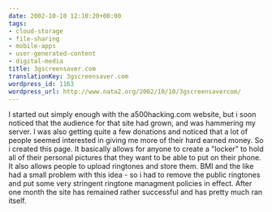 ```yaml
---
date: 2002-10-10 12:10:20+00:00
tags:
- cloud-storage
- file-sharing
- mobile-apps
- user-generated-content
- digital-media
title: 3gscreensaver.com
translationKey: 3gscreensaver.com
wordpress_id: 1163
wordpress_url: http://www.nata2.org/2002/10/10/3gscreensavercom/
---
```


I started out simply enough with the a500hacking.com website, but i soon noticed that the audience for that site had grown, and was hammering my server. I was also getting quite a few donations and noticed that a lot of people seemed interested in giving me more of their hard earned money. So i created this page. It basically allows for anyone to create a "locker" to hold all of their personal pictures that they want to be able to put on their phone. It also allows people to upload ringtones and store them. BMI and the like had a small problem with this idea - so i had to remove the public ringtones and put some very stringent ringtone managment policies in effect. After one month the site has remained rather successful and has pretty much ran itself.